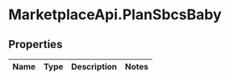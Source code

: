 # MarketplaceApi.PlanSbcsBaby

## Properties
Name | Type | Description | Notes
------------ | ------------- | ------------- | -------------


